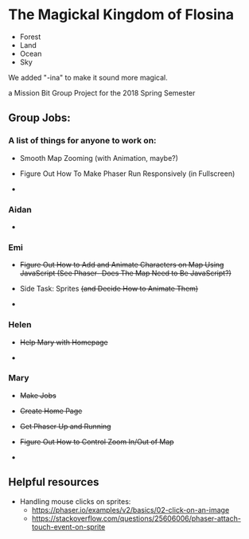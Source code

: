 # The Magickal Kingdom of Flosina

* Forest
* Land
* Ocean
* Sky

We added "-ina" to make it sound more magical.

a Mission Bit Group Project for the 2018 Spring Semester

## Group Jobs:

### A list of things for anyone to work on:

* Smooth Map Zooming (with Animation, maybe?)

* Figure Out How To Make Phaser Run Responsively (in Fullscreen)

*


### Aidan

* 

### Emi

* ~~Figure Out How to Add and Animate Characters on Map Using JavaScript (See Phaser- Does The Map Need to Be JavaScript?)~~

* Side Task: Sprites ~~(and Decide How to Animate Them)~~

* 

### Helen

* ~~Help Mary with Homepage~~

*

### Mary

* ~~Make Jobs~~

* ~~Create Home Page~~

* ~~Get Phaser Up and Running~~

* ~~Figure Out How to Control Zoom In/Out of Map~~

* 

## Helpful resources
- Handling mouse clicks on sprites:
  - https://phaser.io/examples/v2/basics/02-click-on-an-image
  - https://stackoverflow.com/questions/25606006/phaser-attach-touch-event-on-sprite
